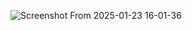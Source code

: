 
![Screenshot From 2025-01-23 16-01-36](https://github.com/user-attachments/assets/1525ef8e-a04a-4dd1-a922-7284acda583b)
